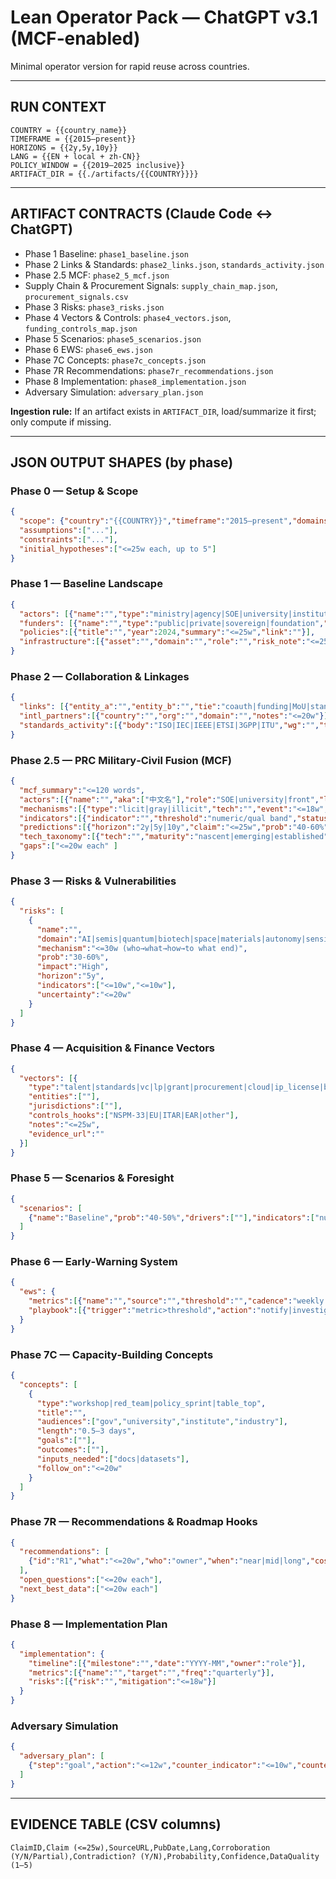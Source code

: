 # Lean Operator Pack — ChatGPT v3.1 (MCF‑enabled)

Minimal operator version for rapid reuse across countries.

---

## RUN CONTEXT
```
COUNTRY = {{country_name}}
TIMEFRAME = {{2015–present}}
HORIZONS = {{2y,5y,10y}}
LANG = {{EN + local + zh-CN}}
POLICY_WINDOW = {{2019–2025 inclusive}}
ARTIFACT_DIR = {{./artifacts/{{COUNTRY}}}}
```

---

## ARTIFACT CONTRACTS (Claude Code ↔ ChatGPT)
- Phase 1 Baseline: `phase1_baseline.json`
- Phase 2 Links & Standards: `phase2_links.json`, `standards_activity.json`
- Phase 2.5 MCF: `phase2_5_mcf.json`
- Supply Chain & Procurement Signals: `supply_chain_map.json`, `procurement_signals.csv`
- Phase 3 Risks: `phase3_risks.json`
- Phase 4 Vectors & Controls: `phase4_vectors.json`, `funding_controls_map.json`
- Phase 5 Scenarios: `phase5_scenarios.json`
- Phase 6 EWS: `phase6_ews.json`
- Phase 7C Concepts: `phase7c_concepts.json`
- Phase 7R Recommendations: `phase7r_recommendations.json`
- Phase 8 Implementation: `phase8_implementation.json`
- Adversary Simulation: `adversary_plan.json`

**Ingestion rule:** If an artifact exists in `ARTIFACT_DIR`, load/summarize it first; only compute if missing.

---

## JSON OUTPUT SHAPES (by phase)

### Phase 0 — Setup & Scope
```json
{
  "scope": {"country":"{{COUNTRY}}","timeframe":"2015–present","domains":["AI","quantum","semiconductors","biotech","space","advanced materials","autonomy","sensing","maritime","smart city"]},
  "assumptions":["..."],
  "constraints":["..."],
  "initial_hypotheses":["<=25w each, up to 5"]
}
```

### Phase 1 — Baseline Landscape
```json
{
  "actors": [{"name":"","type":"ministry|agency|SOE|university|institute|company","aka":["中文名","alias"],"notes":"<=25w"}],
  "funders": [{"name":"","type":"public|private|sovereign|foundation","programs":[""],"intl_links":["EU|NATO|..."]}],
  "policies":[{"title":"","year":2024,"summary":"<=25w","link":""}],
  "infrastructure":[{"asset":"","domain":"","role":"","risk_note":"<=25w"}]
}
```

### Phase 2 — Collaboration & Linkages
```json
{
  "links": [{"entity_a":"","entity_b":"","tie":"coauth|funding|MoU|standards|talent","start":"YYYY-MM","domain":"","evidence_url":"","confidence":"Med"}],
  "intl_partners":[{"country":"","org":"","domain":"","notes":"<=20w"}],
  "standards_activity":[{"body":"ISO|IEC|IEEE|ETSI|3GPP|ITU","wg":"","topic":"","role":"member|rapporteur|editor"}]
}
```

### Phase 2.5 — PRC Military‑Civil Fusion (MCF)
```json
{
  "mcf_summary":"<=120 words",
  "actors":[{"name":"","aka":["中文名"],"role":"SOE|university|front","links":[{"to":"","type":"funding|lab|board|ownership","evidence_url":""}]}],
  "mechanisms":[{"type":"licit|gray|illicit","tech":"","event":"<=18w","date":"YYYY-MM","evidence_url":"","confidence":"Med"}],
  "indicators":[{"indicator":"","threshold":"numeric/qual band","status":"rising|stable|declining"}],
  "predictions":[{"horizon":"2y|5y|10y","claim":"<=25w","prob":"40-60%","confidence":"Med"}],
  "tech_taxonomy":[{"tech":"","maturity":"nascent|emerging|established","maturity_metric":{"TRL":7},"attractiveness":"Low|Med|High","barriers":[""],"signals":[{"what":"<=10w","date":"YYYY-MM","evidence_url":""}]}],
  "gaps":["<=20w each" ]
}
```

### Phase 3 — Risks & Vulnerabilities
```json
{
  "risks": [
    {
      "name":"",
      "domain":"AI|semis|quantum|biotech|space|materials|autonomy|sensing|maritime|smart city",
      "mechanism":"<=30w (who→what→how→to what end)",
      "prob":"30-60%",
      "impact":"High",
      "horizon":"5y",
      "indicators":["<=10w","<=10w"],
      "uncertainty":"<=20w"
    }
  ]
}
```

### Phase 4 — Acquisition & Finance Vectors
```json
{
  "vectors": [{
    "type":"talent|standards|vc|lp|grant|procurement|cloud|ip_license|broker|shell_importer",
    "entities":[""],
    "jurisdictions":[""],
    "controls_hooks":["NSPM-33|EU|ITAR|EAR|other"],
    "notes":"<=25w",
    "evidence_url":""
  }]
}
```

### Phase 5 — Scenarios & Foresight
```json
{
  "scenarios": [
    {"name":"Baseline","prob":"40-50%","drivers":[""],"indicators":["numeric or ratio"],"timeline":"2026–2029","summary":"<=180w"}
  ]
}
```

### Phase 6 — Early‑Warning System
```json
{
  "ews": {
    "metrics":[{"name":"","source":"","threshold":"","cadence":"weekly|monthly","owner":"role"}],
    "playbook":[{"trigger":"metric>threshold","action":"notify|investigate|pause collaboration","notes":"<=18w"}]
  }
}
```

### Phase 7C — Capacity‑Building Concepts
```json
{
  "concepts": [
    {
      "type":"workshop|red_team|policy_sprint|table_top",
      "title":"",
      "audiences":["gov","university","institute","industry"],
      "length":"0.5–3 days",
      "goals":[""],
      "outcomes":[""],
      "inputs_needed":["docs|datasets"],
      "follow_on":"<=20w"
    }
  ]
}
```

### Phase 7R — Recommendations & Roadmap Hooks
```json
{
  "recommendations": [
    {"id":"R1","what":"<=20w","who":"owner","when":"near|mid|long","cost":"$|$$|$$$","risk_addressed":"risk_id"}
  ],
  "open_questions":["<=20w each"],
  "next_best_data":["<=20w each"]
}
```

### Phase 8 — Implementation Plan
```json
{
  "implementation": {
    "timeline":[{"milestone":"","date":"YYYY-MM","owner":"role"}],
    "metrics":[{"name":"","target":"","freq":"quarterly"}],
    "risks":[{"risk":"","mitigation":"<=18w"}]
  }
}
```

### Adversary Simulation
```json
{
  "adversary_plan": [
    {"step":"goal","action":"<=12w","counter_indicator":"<=10w","countermeasure":"<=12w"}
  ]
}
```

---

## EVIDENCE TABLE (CSV columns)
```
ClaimID,Claim (<=25w),SourceURL,PubDate,Lang,Corroboration (Y/N/Partial),Contradiction? (Y/N),Probability,Confidence,DataQuality (1–5)
```


